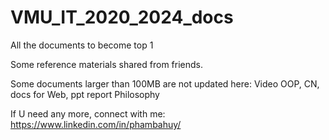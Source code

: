 # VMU_IT_2020_2024_docs
All the documents to become top 1


Some reference materials shared from friends.

Some documents larger than 100MB are not updated here: Video OOP, CN, docs for Web, ppt report Philosophy

If U need any more, connect with me: https://www.linkedin.com/in/phambahuy/
